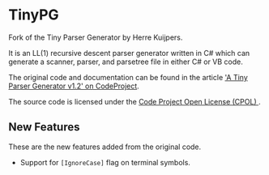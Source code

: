 TinyPG
======

Fork of the Tiny Parser Generator by Herre Kuijpers.

It is an LL(1) recursive descent parser generator written in C# which can generate a scanner, parser, and parsetree file in either C# or VB code.

The original code and documentation can be found in the article ['A Tiny Parser Generator v1.2' on CodeProject](http://www.codeproject.com/Articles/28294/a-Tiny-Parser-Generator-v1-2
).
  
The source code is licensed under the [Code Project Open License (CPOL)
](http://www.codeproject.com/info/cpol10.aspx).


New Features
------------

These are the new features added from the original code.

 - Support for `[IgnoreCase]` flag on terminal symbols.









